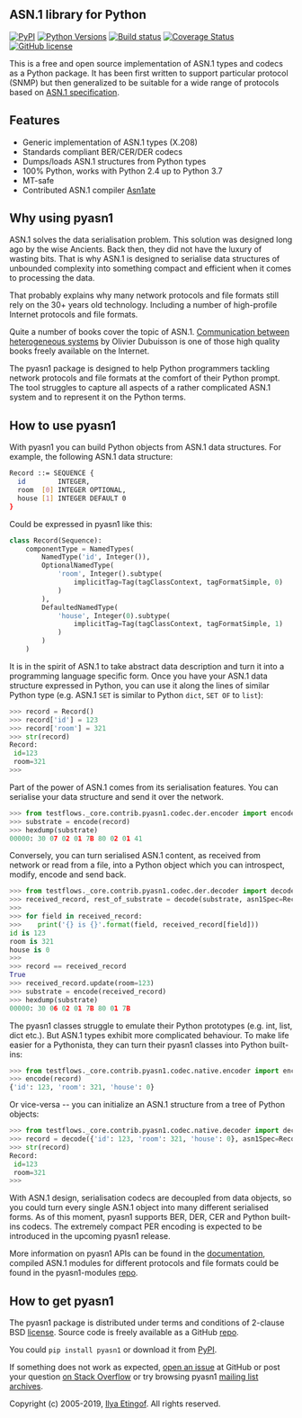 
ASN.1 library for Python
------------------------
[![PyPI](https://img.shields.io/pypi/v/pyasn1.svg?maxAge=2592000)](https://pypi.org/project/pyasn1)
[![Python Versions](https://img.shields.io/pypi/pyversions/pyasn1.svg)](https://pypi.org/project/pyasn1/)
[![Build status](https://travis-ci.org/etingof/pyasn1.svg?branch=master)](https://secure.travis-ci.org/etingof/pyasn1)
[![Coverage Status](https://img.shields.io/codecov/c/github/etingof/pyasn1.svg)](https://codecov.io/github/etingof/pyasn1)
[![GitHub license](https://img.shields.io/badge/license-BSD-blue.svg)](https://raw.githubusercontent.com/etingof/pyasn1/master/LICENSE.txt)

This is a free and open source implementation of ASN.1 types and codecs
as a Python package. It has been first written to support particular
protocol (SNMP) but then generalized to be suitable for a wide range
of protocols based on
[ASN.1 specification](https://www.itu.int/rec/dologin_pub.asp?lang=e&id=T-REC-X.208-198811-W!!PDF-E&type=items).

Features
--------

* Generic implementation of ASN.1 types (X.208)
* Standards compliant BER/CER/DER codecs
* Dumps/loads ASN.1 structures from Python types
* 100% Python, works with Python 2.4 up to Python 3.7
* MT-safe
* Contributed ASN.1 compiler [Asn1ate](https://github.com/kimgr/asn1ate)

Why using pyasn1
----------------

ASN.1 solves the data serialisation problem. This solution was
designed long ago by the wise Ancients. Back then, they did not
have the luxury of wasting bits. That is why ASN.1 is designed
to serialise data structures of unbounded complexity into
something compact and efficient when it comes to processing
the data.

That probably explains why many network protocols and file formats
still rely on the 30+ years old technology. Including a number of
high-profile Internet protocols and file formats.

Quite a number of books cover the topic of ASN.1. 
[Communication between heterogeneous systems](http://www.oss.com/asn1/dubuisson.html)
by Olivier Dubuisson is one of those high quality books freely 
available on the Internet.

The pyasn1 package is designed to help Python programmers tackling
network protocols and file formats at the comfort of their Python
prompt. The tool struggles to capture all aspects of a rather
complicated ASN.1 system and to represent it on the Python terms.

How to use pyasn1
-----------------

With pyasn1 you can build Python objects from ASN.1 data structures.
For example, the following ASN.1 data structure:

```bash
Record ::= SEQUENCE {
  id        INTEGER,
  room  [0] INTEGER OPTIONAL,
  house [1] INTEGER DEFAULT 0
}
```

Could be expressed in pyasn1 like this:

```python
class Record(Sequence):
    componentType = NamedTypes(
        NamedType('id', Integer()),
        OptionalNamedType(
            'room', Integer().subtype(
                implicitTag=Tag(tagClassContext, tagFormatSimple, 0)
            )
        ),
        DefaultedNamedType(
            'house', Integer(0).subtype(
                implicitTag=Tag(tagClassContext, tagFormatSimple, 1)
            )
        )
    )
```

It is in the spirit of ASN.1 to take abstract data description 
and turn it into a programming language specific form.
Once you have your ASN.1 data structure expressed in Python, you
can use it along the lines of similar Python type (e.g. ASN.1
`SET` is similar to Python `dict`, `SET OF` to `list`):

```python
>>> record = Record()
>>> record['id'] = 123
>>> record['room'] = 321
>>> str(record)
Record:
 id=123
 room=321
>>>
```

Part of the power of ASN.1 comes from its serialisation features. You
can serialise your data structure and send it over the network.

```python
>>> from testflows._core.contrib.pyasn1.codec.der.encoder import encode
>>> substrate = encode(record)
>>> hexdump(substrate)
00000: 30 07 02 01 7B 80 02 01 41
```

Conversely, you can turn serialised ASN.1 content, as received from
network or read from a file, into a Python object which you can
introspect, modify, encode and send back.

```python
>>> from testflows._core.contrib.pyasn1.codec.der.decoder import decode
>>> received_record, rest_of_substrate = decode(substrate, asn1Spec=Record())
>>>
>>> for field in received_record:
>>>    print('{} is {}'.format(field, received_record[field]))
id is 123
room is 321
house is 0
>>>
>>> record == received_record
True
>>> received_record.update(room=123)
>>> substrate = encode(received_record)
>>> hexdump(substrate)
00000: 30 06 02 01 7B 80 01 7B
```

The pyasn1 classes struggle to emulate their Python prototypes (e.g. int,
list, dict etc.). But ASN.1 types exhibit more complicated behaviour.
To make life easier for a Pythonista, they can turn their pyasn1
classes into Python built-ins:

```python
>>> from testflows._core.contrib.pyasn1.codec.native.encoder import encode
>>> encode(record)
{'id': 123, 'room': 321, 'house': 0}
```

Or vice-versa -- you can initialize an ASN.1 structure from a tree of
Python objects:

```python
>>> from testflows._core.contrib.pyasn1.codec.native.decoder import decode
>>> record = decode({'id': 123, 'room': 321, 'house': 0}, asn1Spec=Record())
>>> str(record)
Record:
 id=123
 room=321
>>>
```

With ASN.1 design, serialisation codecs are decoupled from data objects,
so you could turn every single ASN.1 object into many different 
serialised forms. As of this moment, pyasn1 supports BER, DER, CER and
Python built-ins codecs. The extremely compact PER encoding is expected
to be introduced in the upcoming pyasn1 release.

More information on pyasn1 APIs can be found in the
[documentation](http://snmplabs.com/pyasn1/),
compiled ASN.1 modules for different protocols and file formats
could be found in the pyasn1-modules 
[repo](https://github.com/etingof/pyasn1-modules).

How to get pyasn1
-----------------

The pyasn1 package is distributed under terms and conditions of 2-clause
BSD [license](http://snmplabs.com/pyasn1/license.html). Source code is freely
available as a GitHub [repo](https://github.com/etingof/pyasn1).

You could `pip install pyasn1` or download it from [PyPI](https://pypi.org/project/pyasn1).

If something does not work as expected, 
[open an issue](https://github.com/etingof/pyasn1/issues) at GitHub or
post your question [on Stack Overflow](https://stackoverflow.com/questions/ask)
or try browsing pyasn1 
[mailing list archives](https://sourceforge.net/p/pyasn1/mailman/pyasn1-users/).

Copyright (c) 2005-2019, [Ilya Etingof](mailto:etingof@gmail.com).
All rights reserved.
